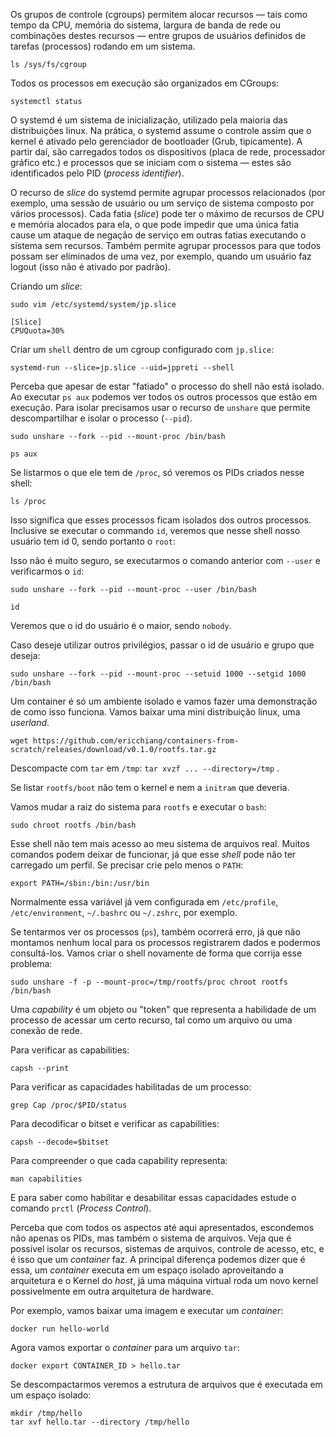 Os grupos de controle (cgroups) permitem alocar recursos — tais como tempo da CPU, memória do sistema, largura de banda de rede ou combinações destes recursos — entre grupos de usuários definidos de tarefas (processos) rodando em um sistema.


```shell
ls /sys/fs/cgroup
```

Todos os processos em execução são organizados em CGroups:

```shell
systemctl status
```

O systemd é um sistema de inicialização, utilizado pela maioria das distribuições linux. Na prática, o systemd assume o controle assim que o kernel é ativado pelo gerenciador de bootloader (Grub, tipicamente). A partir daí, são carregados todos os dispositivos (placa de rede, processador gráfico etc.) e processos que se iniciam com o sistema — estes são identificados pelo PID (*process identifier*).

O recurso de *slice* do systemd permite agrupar processos relacionados (por exemplo, uma sessão de usuário ou um serviço de sistema composto por vários processos). Cada fatia (*slice*) pode ter o máximo de recursos de CPU e memória alocados para ela, o que pode impedir que uma única fatia cause um ataque de negação de serviço em outras fatias executando o sistema sem recursos. Também permite agrupar processos para que todos possam ser eliminados de uma vez, por exemplo, quando um usuário faz logout (isso não é ativado por padrão).

Criando um *slice*:

```shell
sudo vim /etc/systemd/system/jp.slice

[Slice]
CPUQuota=30%
```

Criar um `shell` dentro de um cgroup configurado com `jp.slice`:

```shell
systemd-run --slice=jp.slice --uid=jppreti --shell
```

Perceba que apesar de estar "fatiado" o processo do shell não está isolado. Ao executar `ps aux` podemos ver todos os outros processos que estão em execução. Para isolar precisamos usar o recurso de `unshare` que permite descompartilhar e isolar o processo (`--pid`).

```shell
sudo unshare --fork --pid --mount-proc /bin/bash
```

```shell
ps aux
```

Se listarmos o que ele tem de `/proc`, só veremos os PIDs criados nesse shell:

```shell
ls /proc
```

Isso significa que esses processos ficam isolados dos outros processos. Inclusive se executar o commando `id`, veremos que nesse shell nosso usuário tem id 0, sendo portanto o `root`:

Isso não é muito seguro, se executarmos o comando anterior com `--user` e verificarmos o `id`:

```shell
sudo unshare --fork --pid --mount-proc --user /bin/bash

id
```

Veremos que o id do usuário é o maior, sendo `nobody`.

Caso deseje utilizar outros privilégios, passar o id de usuário e grupo que deseja:

```shell
sudo unshare --fork --pid --mount-proc --setuid 1000 --setgid 1000 /bin/bash
```

Um container é só um ambiente isolado e vamos fazer uma demonstração de como isso funciona. Vamos baixar uma mini distribuição linux, uma *userland*.

```shell
wget https://github.com/ericchiang/containers-from-scratch/releases/download/v0.1.0/rootfs.tar.gz
```

Descompacte com `tar` em `/tmp`: `tar xvzf ... --directory=/tmp` .

Se listar `rootfs/boot` não tem o kernel e nem a `initram` que deveria.

Vamos mudar a raiz do sistema para `rootfs` e executar o `bash`:

```shell
sudo chroot rootfs /bin/bash
```

Esse shell não tem mais acesso ao meu sistema de arquivos real. Muitos comandos podem deixar de funcionar, já que esse *shell* pode não ter carregado um perfil. Se precisar crie pelo menos o `PATH`:

```shell
export PATH=/sbin:/bin:/usr/bin
```

Normalmente essa variável já vem configurada em `/etc/profile`, `/etc/environment`, `~/.bashrc` ou `~/.zshrc`, por exemplo.

Se tentarmos ver os processos (`ps`), também ocorrerá erro, já que não montamos nenhum local para os processos registrarem dados e podermos consultá-los. Vamos criar o shell novamente de forma que corrija esse problema:

```shell
sudo unshare -f -p --mount-proc=/tmp/rootfs/proc chroot rootfs /bin/bash
```

Uma *capability* é um objeto ou "token" que representa a habilidade de um processo de acessar um certo recurso, tal como um arquivo ou uma conexão de rede.

Para verificar as capabilities:

```shell
capsh --print
```

Para verificar as capacidades habilitadas de um processo:

```shell
grep Cap /proc/$PID/status
```

Para decodificar o bitset e verificar as capabilities:

```shell
capsh --decode=$bitset
```

Para compreender o que cada capability representa:

```shell
man capabilities
```

E para saber como habilitar e desabilitar essas capacidades estude o comando `prctl` (*Process Control*).

Perceba que com todos os aspectos até aqui apresentados, escondemos não apenas os PIDs, mas também o sistema de arquivos. Veja que é possível isolar os recursos, sistemas de arquivos, controle de acesso, etc, e é isso que um *container* faz. A principal diferença podemos dizer que é essa, um *container* executa em um espaço isolado aproveitando a arquitetura e o Kernel do *host*, já uma máquina virtual roda um novo kernel possivelmente em outra arquitetura de hardware.

Por exemplo, vamos baixar uma imagem e executar um *container*:

```shell
docker run hello-world
```

Agora vamos exportar o *container* para um arquivo `tar`:

```shell
docker export CONTAINER_ID > hello.tar
```

Se descompactarmos veremos a estrutura de arquivos que é executada em um espaço isolado:

```shell
mkdir /tmp/hello
tar xvf hello.tar --directory /tmp/hello
```

